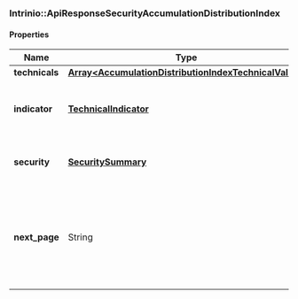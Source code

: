 

[//]: # (CLASS:Intrinio::ApiResponseSecurityAccumulationDistributionIndex)

[//]: # (KIND:object)

### Intrinio::ApiResponseSecurityAccumulationDistributionIndex

#### Properties

[//]: # (START_DEFINITION)

Name | Type | Description
------------ | ------------- | -------------
**technicals** | [**Array&lt;AccumulationDistributionIndexTechnicalValue&gt;**](AccumulationDistributionIndexTechnicalValue.md) |  &nbsp;
**indicator** | [**TechnicalIndicator**](TechnicalIndicator.md) | The name and symbol of the technical indicator &nbsp;
**security** | [**SecuritySummary**](SecuritySummary.md) | The Security of the Stock Price &nbsp;
**next_page** | String | The token required to request the next page of the data. If null, no further results are available. &nbsp;

[//]: # (END_DEFINITION)


[//]: # (CONTAINED_CLASS:Intrinio::AccumulationDistributionIndexTechnicalValue)


[//]: # (CONTAINED_CLASS:Intrinio::TechnicalIndicator)


[//]: # (CONTAINED_CLASS:Intrinio::SecuritySummary)



